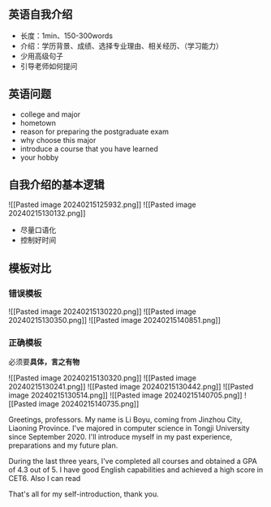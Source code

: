 
## 英语自我介绍

- 长度：1min、150-300words
- 介绍：学历背景、成绩、选择专业理由、相关经历、（学习能力）
- 少用高级句子
- 引导老师如何提问

## 英语问题

- college and major
- hometown
- reason for preparing the postgraduate exam
- why choose this major
- introduce a course that you have learned
- your hobby

## 自我介绍的基本逻辑

![[Pasted image 20240215125932.png]]
![[Pasted image 20240215130132.png]]

- 尽量口语化
- 控制好时间

## 模板对比

### 错误模板

![[Pasted image 20240215130220.png]]
![[Pasted image 20240215130350.png]]
![[Pasted image 20240215140851.png]]

### 正确模板

必须要**具体，言之有物**

![[Pasted image 20240215130320.png]]
![[Pasted image 20240215130241.png]]
![[Pasted image 20240215130442.png]]
![[Pasted image 20240215130514.png]]
![[Pasted image 20240215140705.png]]
![[Pasted image 20240215140735.png]]

Greetings, professors. My name is Li Boyu, coming from Jinzhou City, Liaoning Province. I've majored in computer science in Tongji University since September 2020. I'll introduce myself in my past experience, preparations and my future plan.

During the last three years, I've completed all courses and obtained a GPA of 4.3 out of 5. I have good English capabilities and achieved a high score in CET6. Also I can read

That's all for my self-introduction, thank you.